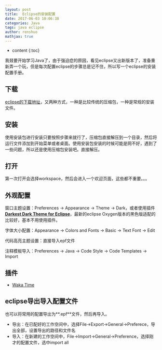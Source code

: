 ```yaml
---
layout: post
title:  Eclipse的安装配置
date: 2017-06-03 10:06:38
categories: Java
tags: java eclipse
author: renshuo
mathjax: true
---
```


* content
{:toc}

我叕要开始学习Java了，由于强迫症的原因，看见eclipse又出新版本了，准备重新弄一个玩，但是每次配置eclipse的步骤总是记不住，所以写一个eclipse的安装配置手册。

<!--more-->

## 下载

[eclipse的下载地址](https://www.eclipse.org/downloads/eclipse-packages/)，又两种方式，一种是比较传统的压缩包，一种是常规的安装文件。

## 安装

使用安装包进行安装只要按照步骤来就行了，压缩包直接解压到一个目录，然后将运行文件添加到开始菜单或者桌面。使用安装包安装的时候可能是网不好，遇到了一些问题，所以还是使用压缩包安装吧。直接解压。

## 打开

第一次打开会选择workspace，然后会进入一个欢迎页面，这些都不重要。。。

## 外观配置

窗口主题设置：Preferences -> Appearance -> Theme -> Dark，或者使用插件[**Darkest Dark Theme for Eclipse**](https://www.genuitec.com/tech/darkest-dark/)，最新的eclipse Oxygen版本的黑色版适配的比较好，基本不用使用插件。

字体大小配置：Appearance -> Colors and Fonts -> Basic -> Text Font -> Edit

代码高亮主题设置：直接导入epf文件

注释模板导入：Preferences -> Java -> Code Style -> Code Templates -> Import

## 插件

* [Waka Time](https://wakatime.com/help/plugins/eclipse)

## eclipse导出导入配置文件

也可以将常用的配置导出为**.epf**文件，然后再导入。

* 导出：在已配好的工作空间中，选择File->Export->General->Preferece，导出全部，设置导出的路径和文件名
* 导入：在新建的工作空间中，File->Import->General->Preference，选择刚才的配置文件，选中import all